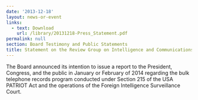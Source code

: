 ```yaml
---
date: '2013-12-18'
layout: news-or-event
links:
  - text: Download
    url: /library/20131218-Press_Statement.pdf
permalink: null
section: Board Testimony and Public Statements
title: Statement on the Review Group on Intelligence and Communications Technology
---
```

The Board announced its intention to issue a report to the President, Congress, and the public in January or February of 2014 regarding the bulk telephone records program conducted under Section 215 of the USA PATRIOT Act and the operations of the Foreign Intelligence Surveillance Court.
